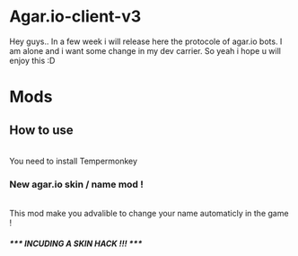 # Agar.io-client-v3
Hey guys.. In a few week i will release here the protocole of agar.io bots. 
I am alone and i want some change in my dev carrier. 
So yeah i hope u will enjoy this :D

# Mods

<h2> How to use </h2>

<br> You need to install Tempermonkey 

<h3> New agar.io skin / name mod !</h3>
<br> This mod make you advalible to change your name automaticly in the game !
<h5> *** INCUDING A SKIN HACK !!! *** </h5>
